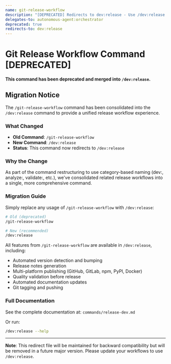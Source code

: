 ```yaml
---
name: git-release-workflow
description: "[DEPRECATED] Redirects to dev:release - Use /dev:release instead"
delegates-to: autonomous-agent:orchestrator
deprecated: true
redirects-to: dev:release
---
```


# Git Release Workflow Command [DEPRECATED]

**This command has been deprecated and merged into `/dev:release`.**

## Migration Notice

The `/git-release-workflow` command has been consolidated into the `/dev:release` command to provide a unified release workflow experience.

### What Changed

- **Old Command**: `/git-release-workflow`
- **New Command**: `/dev:release`
- **Status**: This command now redirects to `/dev:release`

### Why the Change

As part of the command restructuring to use category-based naming (dev:, analyze:, validate:, etc.), we've consolidated related release workflows into a single, more comprehensive command.

### Migration Guide

Simply replace any usage of `/git-release-workflow` with `/dev:release`:

```bash
# Old (deprecated)
/git-release-workflow

# New (recommended)
/dev:release
```

All features from `/git-release-workflow` are available in `/dev:release`, including:

- Automated version detection and bumping
- Release notes generation
- Multi-platform publishing (GitHub, GitLab, npm, PyPI, Docker)
- Quality validation before release
- Automated documentation updates
- Git tagging and pushing

### Full Documentation

See the complete documentation at: `commands/release-dev.md`

Or run:
```bash
/dev:release --help
```

---

**Note**: This redirect file will be maintained for backward compatibility but will be removed in a future major version. Please update your workflows to use `/dev:release`.

